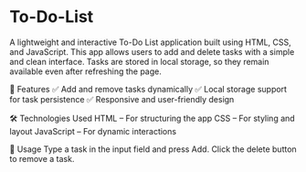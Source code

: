 # To-Do-List
A lightweight and interactive To-Do List application built using HTML, CSS, and JavaScript. This app allows users to add and delete tasks with a simple and clean interface. Tasks are stored in local storage, so they remain available even after refreshing the page.

🚀 Features
✅ Add and remove tasks dynamically
✅ Local storage support for task persistence
✅ Responsive and user-friendly design

🛠 Technologies Used HTML – For structuring the app CSS – For styling and layout JavaScript – For dynamic interactions

🎯 Usage Type a task in the input field and press Add. Click the delete button to remove a task.

